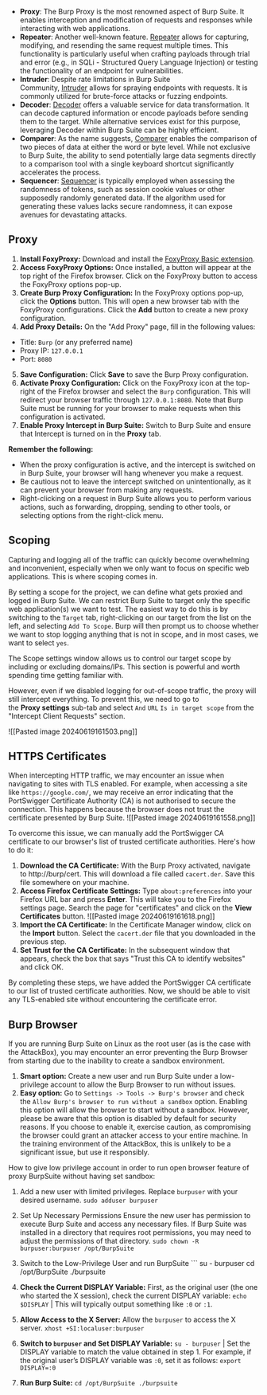 - **Proxy**: The Burp Proxy is the most renowned aspect of Burp Suite. It enables interception and modification of requests and responses while interacting with web applications.
- **Repeater**: Another well-known feature. [Repeater](https://tryhackme.com/room/burpsuiterepeater) allows for capturing, modifying, and resending the same request multiple times. This functionality is particularly useful when crafting payloads through trial and error (e.g., in SQLi - Structured Query Language Injection) or testing the functionality of an endpoint for vulnerabilities.
- **Intruder**: Despite rate limitations in Burp Suite Community, [Intruder](https://tryhackme.com/room/burpsuiteintruder) allows for spraying endpoints with requests. It is commonly utilized for brute-force attacks or fuzzing endpoints.
- **Decoder**: [Decoder](https://tryhackme.com/room/burpsuiteom) offers a valuable service for data transformation. It can decode captured information or encode payloads before sending them to the target. While alternative services exist for this purpose, leveraging Decoder within Burp Suite can be highly efficient.
- **Comparer**: As the name suggests, [Comparer](https://tryhackme.com/room/burpsuiteom) enables the comparison of two pieces of data at either the word or byte level. While not exclusive to Burp Suite, the ability to send potentially large data segments directly to a comparison tool with a single keyboard shortcut significantly accelerates the process.
- **Sequencer**: [Sequencer](https://tryhackme.com/room/burpsuiteom) is typically employed when assessing the randomness of tokens, such as session cookie values or other supposedly randomly generated data. If the algorithm used for generating these values lacks secure randomness, it can expose avenues for devastating attacks.

## Proxy

1. **Install FoxyProxy:** Download and install the [FoxyProxy Basic extension](https://addons.mozilla.org/en-US/firefox/addon/foxyproxy-basic/).
2. **Access FoxyProxy Options:** Once installed, a button will appear at the top right of the Firefox browser. Click on the FoxyProxy button to access the FoxyProxy options pop-up.
3. **Create Burp Proxy Configuration:** In the FoxyProxy options pop-up, click the **Options** button. This will open a new browser tab with the FoxyProxy configurations. Click the **Add** button to create a new proxy configuration.
4. **Add Proxy Details:** On the "Add Proxy" page, fill in the following values:
- Title: `Burp` (or any preferred name)
- Proxy IP: `127.0.0.1`
- Port: `8080`
5. **Save Configuration:** Click **Save** to save the Burp Proxy configuration.
6. **Activate Proxy Configuration:** Click on the FoxyProxy icon at the top-right of the Firefox browser and select the `Burp` configuration. This will redirect your browser traffic through `127.0.0.1:8080`. Note that Burp Suite must be running for your browser to make requests when this configuration is activated.
7. **Enable Proxy Intercept in Burp Suite:** Switch to Burp Suite and ensure that Intercept is turned on in the **Proxy** tab.

**Remember the following:**
- When the proxy configuration is active, and the intercept is switched on in Burp Suite, your browser will hang whenever you make a request.
- Be cautious not to leave the intercept switched on unintentionally, as it can prevent your browser from making any requests.
- Right-clicking on a request in Burp Suite allows you to perform various actions, such as forwarding, dropping, sending to other tools, or selecting options from the right-click menu.

## Scoping
Capturing and logging all of the traffic can quickly become overwhelming and inconvenient, especially when we only want to focus on specific web applications. This is where scoping comes in.

By setting a scope for the project, we can define what gets proxied and logged in Burp Suite. We can restrict Burp Suite to target only the specific web application(s) we want to test. The easiest way to do this is by switching to the `Target` tab, right-clicking on our target from the list on the left, and selecting `Add To Scope`. Burp will then prompt us to choose whether we want to stop logging anything that is not in scope, and in most cases, we want to select `yes`.

The Scope settings window allows us to control our target scope by including or excluding domains/IPs. This section is powerful and worth spending time getting familiar with.

However, even if we disabled logging for out-of-scope traffic, the proxy will still intercept everything. To prevent this, we need to go to the **Proxy settings** sub-tab and select `And` `URL` `Is in target scope` from the "Intercept Client Requests" section.

![[Pasted image 20240619161503.png]]

## HTTPS Certificates
When intercepting HTTP traffic, we may encounter an issue when navigating to sites with TLS enabled. For example, when accessing a site like `https://google.com/`, we may receive an error indicating that the PortSwigger Certificate Authority (CA) is not authorised to secure the connection. This happens because the browser does not trust the certificate presented by Burp Suite.
![[Pasted image 20240619161558.png]]

To overcome this issue, we can manually add the PortSwigger CA certificate to our browser's list of trusted certificate authorities. Here's how to do it:

1. **Download the CA Certificate:** With the Burp Proxy activated, navigate to http://burp/cert. This will download a file called `cacert.der`. Save this file somewhere on your machine.
2. **Access Firefox Certificate Settings:** Type `about:preferences` into your Firefox URL bar and press **Enter**. This will take you to the Firefox settings page. Search the page for "certificates" and click on the **View Certificates** button. ![[Pasted image 20240619161618.png]]
3. **Import the CA Certificate:** In the Certificate Manager window, click on the **Import** button. Select the `cacert.der` file that you downloaded in the previous step.
4. **Set Trust for the CA Certificate:** In the subsequent window that appears, check the box that says "Trust this CA to identify websites" and click OK.

By completing these steps, we have added the PortSwigger CA certificate to our list of trusted certificate authorities. Now, we should be able to visit any TLS-enabled site without encountering the certificate error.

## Burp Browser
If you are running Burp Suite on Linux as the root user (as is the case with the AttackBox), you may encounter an error preventing the Burp Browser from starting due to the inability to create a sandbox environment.

1. **Smart option:** Create a new user and run Burp Suite under a low-privilege account to allow the Burp Browser to run without issues.
2. **Easy option:** Go to `Settings -> Tools -> Burp's browser` and check the `Allow Burp's browser to run without a sandbox` option. Enabling this option will allow the browser to start without a sandbox. However, please be aware that this option is disabled by default for security reasons. If you choose to enable it, exercise caution, as compromising the browser could grant an attacker access to your entire machine. In the training environment of the AttackBox, this is unlikely to be a significant issue, but use it responsibly.

How to give low privilege account in order to run open browser feature of proxy BurpSuite without having set sandbox:

1. Add a new user with limited privileges. Replace `burpuser` with your desired username.
		`sudo adduser burpuser`
2. Set Up Necessary Permissions
	Ensure the new user has permission to execute Burp Suite and access any necessary files. If Burp Suite was installed in a directory that requires root permissions, you may need to adjust the permissions of that directory.
		`sudo chown -R burpuser:burpuser /opt/BurpSuite`
3. Switch to the Low-Privilege User and run BurpSuite
		``` su - burpuser 
			cd /opt/BurpSuite 
				./burpsuite

4. **Check the Current DISPLAY Variable:**
    First, as the original user (the one who started the X session), check the current DISPLAY variable:
    `echo $DISPLAY` | This will typically output something like `:0` or `:1`.
5. **Allow Access to the X Server:**
    Allow the `burpuser` to access the X server.
    `xhost +SI:localuser:burpuser`
6. **Switch to `burpuser` and Set DISPLAY Variable:**
    `su - burpuser` | Set the DISPLAY variable to match the value obtained in step 1. For example, if the original user’s DISPLAY variable was `:0`, set it as follows:
    `export DISPLAY=:0`
7. **Run Burp Suite:**
    `cd /opt/BurpSuite ./burpsuite`

